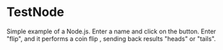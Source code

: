 # TestNode
Simple example of a Node.js.
Enter a name and click on the button.
Enter "flip", and it performs a coin flip , sending back results "heads" or "tails".
